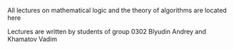 All lectures on mathematical logic and the theory of algorithms are located here

Lectures are written by students of group 0302 Blyudin Andrey and Khamatov Vadim
